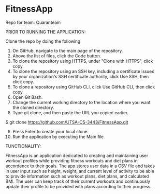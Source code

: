 # FitnessApp
Repo for team: Quaranteam

PRIOR TO RUNNING THE APPLICATION:

Clone the repo by doing the following:

1. On GitHub, navigate to the main page of the repository.
2. Above the list of files, click the Code button.
3. To clone the repository using HTTPS, under "Clone with HTTPS", click copy. 
4. To clone the repository using an SSH key, including a certificate issued by your organization's SSH certificate authority, click Use SSH, then click copy. 
5. To clone a repository using GitHub CLI, click Use GitHub CLI, then click copy.
6. Open Git Bash.
7. Change the current working directory to the location where you want the cloned directory.
8. Type git clone, and then paste the URL you copied earlier.

$ git clone https://github.com/UTSA-CS-3443/FitnessApp.git

9. Press Enter to create your local clone.
10. Run the application by executing the Main file.

FUNCTIONALITY:

FitnessApp is an application dedicated to creating and maintaining user workout profiles while providing fitness workouts and diet plans in accordance to their goals. The app stores user data in a CSV file and takes in user input such as height, weight, and current level of activity to be able to provide information such as workout plans, diet plans, and calculated BMI. The user can keep track of their current workouts and continuously update their profile to be provided with plans according to their progress.
